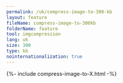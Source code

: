 ```yaml
---
permalink: /uk/compress-image-to-300-kb
layout: feature
fileName: compress-image-to-300kb
folderName: feature
tool: imgcompression
lang: uk
size: 300
type: kb
nointernationalization: true
---
```

{%- include compress-image-to-X.html -%}
      